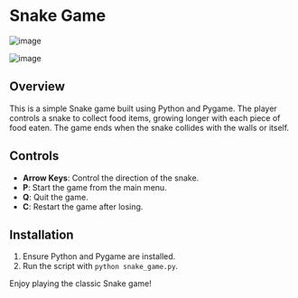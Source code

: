 # Snake Game
![image](https://github.com/user-attachments/assets/25417dc2-ad42-4c07-8bb4-5703623d5bb6)

![image](https://github.com/user-attachments/assets/99c1fe1d-0c29-4e91-8c97-42eed07fb493)


## Overview

This is a simple Snake game built using Python and Pygame. The player controls a snake to collect food items, growing longer with each piece of food eaten. The game ends when the snake collides with the walls or itself.

## Controls

- **Arrow Keys**: Control the direction of the snake.
- **P**: Start the game from the main menu.
- **Q**: Quit the game.
- **C**: Restart the game after losing.

## Installation

1. Ensure Python and Pygame are installed.
2. Run the script with `python snake_game.py`.

Enjoy playing the classic Snake game!
